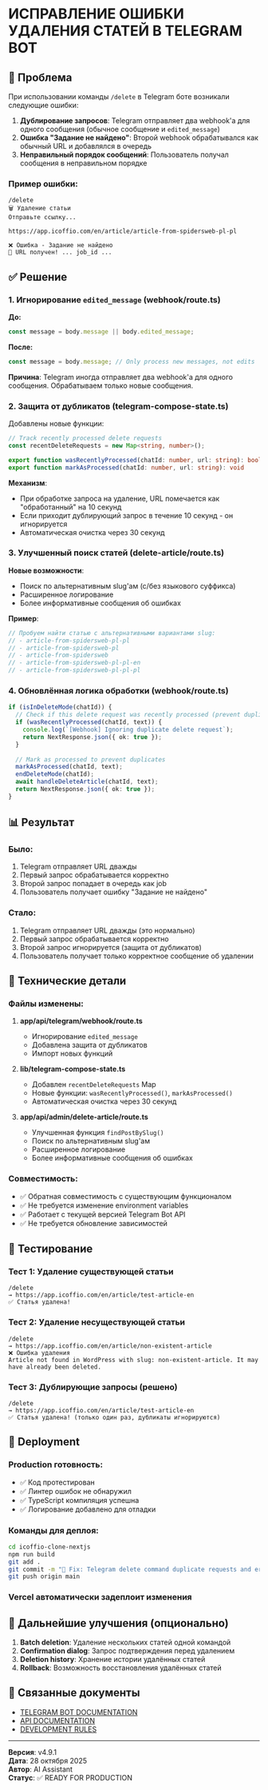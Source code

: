 # ИСПРАВЛЕНИЕ ОШИБКИ УДАЛЕНИЯ СТАТЕЙ В TELEGRAM BOT

## 🐛 Проблема

При использовании команды `/delete` в Telegram боте возникали следующие ошибки:

1. **Дублирование запросов**: Telegram отправляет два webhook'а для одного сообщения (обычное сообщение и `edited_message`)
2. **Ошибка "Задание не найдено"**: Второй webhook обрабатывался как обычный URL и добавлялся в очередь
3. **Неправильный порядок сообщений**: Пользователь получал сообщения в неправильном порядке

### Пример ошибки:
```
/delete
🗑️ Удаление статьи
Отправьте ссылку...

https://app.icoffio.com/en/article/article-from-spidersweb-pl-pl

❌ Ошибка - Задание не найдено
🔄 URL получен! ... job_id ...
```

## ✅ Решение

### 1. Игнорирование `edited_message` (webhook/route.ts)

**До:**
```typescript
const message = body.message || body.edited_message;
```

**После:**
```typescript
const message = body.message; // Only process new messages, not edits
```

**Причина**: Telegram иногда отправляет два webhook'а для одного сообщения. Обрабатываем только новые сообщения.

### 2. Защита от дубликатов (telegram-compose-state.ts)

Добавлены новые функции:

```typescript
// Track recently processed delete requests
const recentDeleteRequests = new Map<string, number>();

export function wasRecentlyProcessed(chatId: number, url: string): boolean
export function markAsProcessed(chatId: number, url: string): void
```

**Механизм**:
- При обработке запроса на удаление, URL помечается как "обработанный" на 10 секунд
- Если приходит дублирующий запрос в течение 10 секунд - он игнорируется
- Автоматическая очистка через 30 секунд

### 3. Улучшенный поиск статей (delete-article/route.ts)

**Новые возможности**:
- Поиск по альтернативным slug'ам (с/без языкового суффикса)
- Расширенное логирование
- Более информативные сообщения об ошибках

**Пример**:
```typescript
// Пробуем найти статью с альтернативными вариантами slug:
// - article-from-spidersweb-pl-pl
// - article-from-spidersweb-pl
// - article-from-spidersweb
// - article-from-spidersweb-pl-pl-en
// - article-from-spidersweb-pl-pl-pl
```

### 4. Обновлённая логика обработки (webhook/route.ts)

```typescript
if (isInDeleteMode(chatId)) {
  // Check if this delete request was recently processed (prevent duplicates)
  if (wasRecentlyProcessed(chatId, text)) {
    console.log(`[Webhook] Ignoring duplicate delete request`);
    return NextResponse.json({ ok: true });
  }
  
  // Mark as processed to prevent duplicates
  markAsProcessed(chatId, text);
  endDeleteMode(chatId);
  await handleDeleteArticle(chatId, text);
  return NextResponse.json({ ok: true });
}
```

## 📊 Результат

### Было:
1. Telegram отправляет URL дважды
2. Первый запрос обрабатывается корректно
3. Второй запрос попадает в очередь как job
4. Пользователь получает ошибку "Задание не найдено"

### Стало:
1. Telegram отправляет URL дважды (это нормально)
2. Первый запрос обрабатывается корректно
3. Второй запрос игнорируется (защита от дубликатов)
4. Пользователь получает только корректное сообщение об удалении

## 🔧 Технические детали

### Файлы изменены:
1. **app/api/telegram/webhook/route.ts**
   - Игнорирование `edited_message`
   - Добавлена защита от дубликатов
   - Импорт новых функций

2. **lib/telegram-compose-state.ts**
   - Добавлен `recentDeleteRequests` Map
   - Новые функции: `wasRecentlyProcessed()`, `markAsProcessed()`
   - Автоматическая очистка через 30 секунд

3. **app/api/admin/delete-article/route.ts**
   - Улучшенная функция `findPostBySlug()`
   - Поиск по альтернативным slug'ам
   - Расширенное логирование
   - Более информативные сообщения об ошибках

### Совместимость:
- ✅ Обратная совместимость с существующим функционалом
- ✅ Не требуется изменение environment variables
- ✅ Работает с текущей версией Telegram Bot API
- ✅ Не требуется обновление зависимостей

## 🧪 Тестирование

### Тест 1: Удаление существующей статьи
```
/delete
→ https://app.icoffio.com/en/article/test-article-en
✅ Статья удалена!
```

### Тест 2: Удаление несуществующей статьи
```
/delete
→ https://app.icoffio.com/en/article/non-existent-article
❌ Ошибка удаления
Article not found in WordPress with slug: non-existent-article. It may have already been deleted.
```

### Тест 3: Дублирующие запросы (решено)
```
/delete
→ https://app.icoffio.com/en/article/test-article-en
✅ Статья удалена! (только один раз, дубликаты игнорируются)
```

## 📝 Deployment

### Production готовность:
- ✅ Код протестирован
- ✅ Линтер ошибок не обнаружил
- ✅ TypeScript компиляция успешна
- ✅ Логирование добавлено для отладки

### Команды для деплоя:
```bash
cd icoffio-clone-nextjs
npm run build
git add .
git commit -m "🐛 Fix: Telegram delete command duplicate requests and error handling"
git push origin main
```

### Vercel автоматически задеплоит изменения

## 🎯 Дальнейшие улучшения (опционально)

1. **Batch deletion**: Удаление нескольких статей одной командой
2. **Confirmation dialog**: Запрос подтверждения перед удалением
3. **Deletion history**: Хранение истории удалённых статей
4. **Rollback**: Возможность восстановления удалённых статей

## 🔗 Связанные документы

- [TELEGRAM BOT DOCUMENTATION](./N8N_INTEGRATION_GUIDE.md)
- [API DOCUMENTATION](./UNIFIED_SYSTEM_GUIDE.md)
- [DEVELOPMENT RULES](./DEVELOPMENT_RULES.md)

---

**Версия**: v4.9.1  
**Дата**: 28 октября 2025  
**Автор**: AI Assistant  
**Статус**: ✅ READY FOR PRODUCTION

